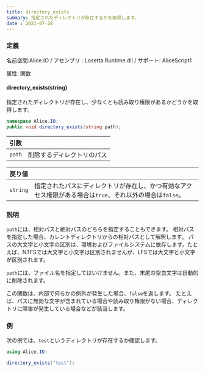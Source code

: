 ```yaml
---
title: directory_exists
summary: 指定されたディレクトリが存在するかを取得します。
date : 2021-07-28
---
```


### 定義
名前空間:Alice.IO / アセンブリ : Losetta.Runtime.dll / サポート: AliceScript1

属性: 関数

#### directory_exists(string)

指定されたディレクトリが存在し、少なくとも読み取り権限があるかどうかを取得します。

```cs title="AliceScript"
namespace Alice.IO;
public void directory_exists(string path);
```

|引数| |
|-|-|
|`path`|削除するディレクトリのパス|

|戻り値| |
|---|---|
|`string`|指定されたパスにディレクトリが存在し、かつ有効なアクセス権限がある場合は`true`、それ以外の場合は`false`。|

### 説明
`path`には、相対パスと絶対パスのどちらを指定することもできます。
相対パスを指定した場合、カレントディレクトリからの相対パスとして解釈します。
パスの大文字と小文字の区別は、環境およびファイルシステムに依存します。たとえば、NTFSでは大文字と小文字は区別されませんが、LFSでは大文字と小文字が区別されます。

`path`には、ファイル名を指定してはいけません。また、末尾の空白文字は自動的に削除されます。

この関数は、内部で何らかの例外が発生した場合、`false`を返します。
たとえば、パスに無効な文字が含まれている場合や読み取り権限がない場合、ディレクトリに障害が発生している場合などが該当します。
### 例
次の例では、`test`というディレクトリが存在するか確認します。

```cs title="AliceScript"
using Alice.IO;

directory_exists("test");
```